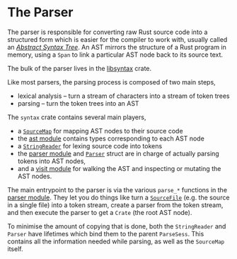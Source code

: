 # The Parser

The parser is responsible for converting raw Rust source code into a structured
form which is easier for the compiler to work with, usually called an [*Abstract
Syntax Tree*][ast]. An AST mirrors the structure of a Rust program in memory,
using a `Span` to link a particular AST node back to its source text.

The bulk of the parser lives in the [libsyntax] crate.

Like most parsers, the parsing process is composed of two main steps,

- lexical analysis – turn a stream of characters into a stream of token trees
- parsing – turn the token trees into an AST

The `syntax` crate contains several main players,

- a [`SourceMap`] for mapping AST nodes to their source code
- the [ast module] contains types corresponding to each AST node
- a [`StringReader`] for lexing source code into tokens
- the [parser module] and [`Parser`] struct are in charge of actually parsing
  tokens into AST nodes,
- and a [visit module] for walking the AST and inspecting or mutating the AST
  nodes.

The main entrypoint to the parser is via the various `parse_*` functions in the
[parser module]. They let you do things like turn a [`SourceFile`][sourcefile]
(e.g. the source in a single file) into a token stream, create a parser from
the token stream, and then execute the parser to get a `Crate` (the root AST
node).

To minimise the amount of copying that is done, both the `StringReader` and
`Parser` have lifetimes which bind them to the parent `ParseSess`. This contains
all the information needed while parsing, as well as the `SourceMap` itself.

[libsyntax]: https://doc.rust-lang.org/nightly/nightly-rustc/syntax/index.html
[rustc_errors]: https://doc.rust-lang.org/nightly/nightly-rustc/rustc_errors/index.html
[ast]: https://en.wikipedia.org/wiki/Abstract_syntax_tree
[`SourceMap`]: https://doc.rust-lang.org/nightly/nightly-rustc/syntax/source_map/struct.SourceMap.html
[ast module]: https://doc.rust-lang.org/nightly/nightly-rustc/syntax/ast/index.html
[parser module]: https://doc.rust-lang.org/nightly/nightly-rustc/syntax/parse/index.html
[`Parser`]: https://doc.rust-lang.org/nightly/nightly-rustc/syntax/parse/parser/struct.Parser.html
[`StringReader`]: https://doc.rust-lang.org/nightly/nightly-rustc/syntax/parse/lexer/struct.StringReader.html
[visit module]: https://doc.rust-lang.org/nightly/nightly-rustc/syntax/visit/index.html
[sourcefile]: https://doc.rust-lang.org/nightly/nightly-rustc/syntax/source_map/struct.SourceFile.html
